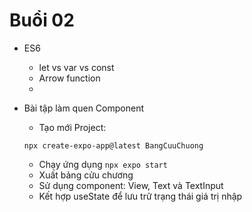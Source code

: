 # Buổi 02

- ES6

  - let vs var vs const
  - Arrow function
  -

- Bài tập làm quen Component
  - Tạo mới Project:
  ```
  npx create-expo-app@latest BangCuuChuong
  ```
  - Chạy ứng dụng
    `npx expo start`
  - Xuất bảng cửu chương
  - Sử dụng component: View, Text và TextInput
  - Kết hợp useState để lưu trữ trạng thái giá trị nhập
